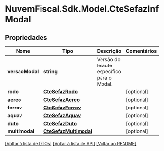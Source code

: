 # NuvemFiscal.Sdk.Model.CteSefazInfModal

## Propriedades

Nome | Tipo | Descrição | Comentários
------------ | ------------- | ------------- | -------------
**versaoModal** | **string** | Versão do leiaute específico para o Modal. | 
**rodo** | [**CteSefazRodo**](CteSefazRodo.md) |  | [optional] 
**aereo** | [**CteSefazAereo**](CteSefazAereo.md) |  | [optional] 
**ferrov** | [**CteSefazFerrov**](CteSefazFerrov.md) |  | [optional] 
**aquav** | [**CteSefazAquav**](CteSefazAquav.md) |  | [optional] 
**duto** | [**CteSefazDuto**](CteSefazDuto.md) |  | [optional] 
**multimodal** | [**CteSefazMultimodal**](CteSefazMultimodal.md) |  | [optional] 

[[Voltar à lista de DTOs]](../README.md#documentation-for-models) [[Voltar à lista de API]](../README.md#documentation-for-api-endpoints) [[Voltar ao README]](../README.md)

